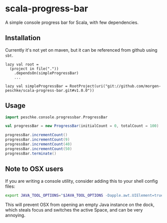 # scala-progress-bar

A simple console progress bar for Scala, with few dependencies.

## Installation

Currently it's not yet on maven, but it can be referenced from github using `sbt`.

```sbtshell
lazy val root =
  (project in file("."))
    .dependsOn(simpleProgressBar)
    ...

lazy val simpleProgressBar = RootProject(uri("git://github.com/morgen-peschke/scala-progress-bar.git#v1.0.0"))
```

## Usage

```scala
import peschke.console.progressbar.ProgressBar

val progressBar = new ProgressBar(initialCount = 0, totalCount = 100)

progressBar.incrementCount()
progressBar.incrementCount(9)
progressBar.incrementCount(40)
progressBar.incrementCount(50)
progressBar.terminate()

```

## Note to OSX users

If you are writing a console utility, consider adding this to your shell config files:

```bash
export JAVA_TOOL_OPTIONS="$JAVA_TOOL_OPTIONS -Dapple.awt.UIElement=true"
```

This will prevent OSX from opening an empty Java instance on the dock, which steals focus and switches the active Space, 
and can be very annoying.
